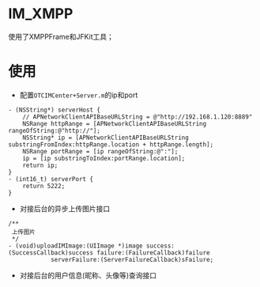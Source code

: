 # IM_XMPP
使用了XMPPFrame和JFKit工具；



# 使用

- 配置`OTCIMCenter+Server.m`的ip和port
```
- (NSString*) serverHost {
    // APNetworkClientAPIBaseURLString = @"http://192.168.1.120:8889"
    NSRange httpRange = [APNetworkClientAPIBaseURLString rangeOfString:@"http://"];
    NSString* ip = [APNetworkClientAPIBaseURLString substringFromIndex:httpRange.location + httpRange.length];
    NSRange portRange = [ip rangeOfString:@":"];
    ip = [ip substringToIndex:portRange.location];
    return ip;
}
- (int16_t) serverPort {
    return 5222;
}

```

- 对接后台的异步上传图片接口
```
/**
 上传图片
 */
- (void)uploadIMImage:(UIImage *)image success:(SuccessCallback)success failure:(FailureCallback)failure
            serverFailure:(ServerFailureCallback)sFailure;
```

- 对接后台的用户信息(昵称、头像等)查询接口
